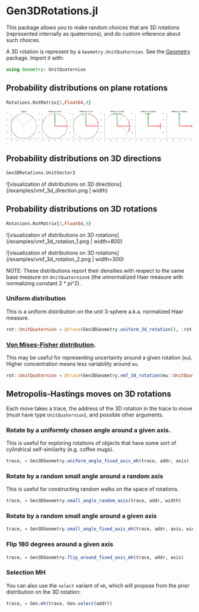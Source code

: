 # Gen3DRotations.jl

This package allows you to make random choices that are 3D rotations (represented internally as quaternions), and do custom inference about such choices.

A 3D rotation is represent by a `Geometry.UnitQuaternion`. See the [Geometry](https://github.com/probcomp/Geometry) package. Import it with:

```julia
using Geometry: UnitQuaternion
```

## Probability distributions on plane rotations

```julia
Rotations.RotMatrix{2,Float64,4}
```

<img alt="visualization of distributions on plane rotations" src="/examples/vmf_2d_rotation.png" width="600px">

## Probability distributions on 3D directions

```julia
Gen3DRotations.UnitVector3
```

![visualization of distributions on 3D directions](/examples/vmf_3d_direction.png | width)

## Probability distributions on 3D rotations

```julia
Rotations.RotMatrix{3,Float64,9}
```

![visualization of distributions on 3D rotations](/examples/vmf_3d_rotation_1.png | width=800)

![visualization of distributions on 3D rotations](/examples/vmf_3d_rotation_2.png | width=300)

NOTE: These distributions report their densities with respect to the same base measure on `UnitQuaternion`s (the unnormalized Haar measure with normalizing constant 2 * pi^2).

###  Uniform distribution
This is a uniform distribution on the unit 3-sphere a.k.a. normalized Haar measure.

```julia
rot::UnitQuaternion = @trace(Gen3DGeometry.uniform_3d_rotation(), :rot)
```

### [Von Mises-Fisher distribution](https://en.wikipedia.org/wiki/Von_Mises%E2%80%93Fisher_distribution).

This may be useful for representing uncertainty around a given rotation (`mu`). Higher concentration means less variability around `mu`.

```julia
rot::UnitQuaternion = @trace(Gen3DGeometry.vmf_3d_rotation(mu::UnitQuaternion, concentration), :rot)
```

## Metropolis-Hastings moves on 3D rotations

Each move takes a trace, the address of the 3D rotation in the trace to move (must have type `UnitQuaternion`), and possible other arguments.

### Rotate by a uniformly chosen angle around a given axis.

This is useful for exploring rotations of objects that have some sort of cylindrical self-similarity (e.g. coffee mugs).

```julia
trace, = Gen3DGeometry.uniform_angle_fixed_axis_mh(trace, addr, axis)
```

### Rotate by a random small angle around a random axis

This is useful for constructing random walks on the space of rotations.

```julia
trace, = Gen3DGeometry.small_angle_random_axis(trace, addr, width)
```

### Rotate by a random small angle around a given axis

```julia
trace, = Gen3DGeometry.small_angle_fixed_axis_mh(trace, addr, axis, width)
```

### Flip 180 degrees around a given axis

```julia
trace, = Gen3DGeometry.flip_around_fixed_axis_mh(trace, addr, axis)
```

### Selection MH

You can also use the `select` variant of `mh`, which will propose from the prior distribution on the 3D rotation:

```julia
trace, = Gen.mh(trace, Gen.select(addr))
```
